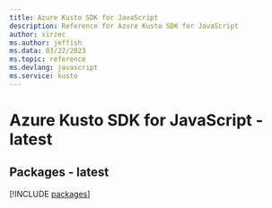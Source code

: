```yaml
---
title: Azure Kusto SDK for JavaScript
description: Reference for Azure Kusto SDK for JavaScript
author: xirzec
ms.author: jeffish
ms.data: 03/22/2023
ms.topic: reference
ms.devlang: javascript
ms.service: kusto
---
```

# Azure Kusto SDK for JavaScript - latest
## Packages - latest
[!INCLUDE [packages](kusto-index.md)]